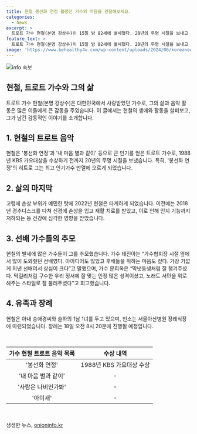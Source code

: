 ```yaml
---
title: 현철 봉선화 연정 불렀던 가수의 마음을 관찰해보세요.
categories:
  - News
excerpt: >
  트로트 가수 현철(본명 강상수)이 15일 밤 82세에 별세했다. 20년의 무명 시절을 보내고 봉선화 연정으로 KBS 가요대상 수상 후 트로트 4대 천왕으로 활약했다. 사투리와 진한 가창력으로 관객들을 매료시켰으며, 대중들에게 사랑을 받았다. 그의 노래로 1989년 KBS 가요대상 대상을 수상하며 전성기를 누렸고, 그 후에도 히트곡을 낸 그는 2002년 ‘대한민국 연예예술상 특별공로상’ 대통령표창과 2006년 옥관훈장을 수상했다. 2007년 무대에서 추락사고를 당한 뒤에도 끈기 있게 무대에 서서 활동했으며, 거동이 불편한 몸 상태임에도 최선을 다해 무대에 서서 사랑받았다. 현철은 2022년 15일 서울 아산병원에서 별세했으며, 빈소는 아산병원 장례식장에 마련되었다.
feature_text: >
  트로트 가수 현철(본명 강상수)이 15일 밤 82세에 별세했다. 20년의 무명 시절을 보내고 봉선화 연정으로 KBS 가요대상 수상 후 트로트 4대 천왕으로 활약했다. 사투리와 진한 가창력으로 관객들을 매료시켰으며, 대중들에게 사랑을 받았다. 그의 노래로 1989년 KBS 가요대상 대상을 수상하며 전성기를 누렸고, 그 후에도 히트곡을 낸 그는 2002년 ‘대한민국 연예예술상 특별공로상’ 대통령표창과 2006년 옥관훈장을 수상했다. 2007년 무대에서 추락사고를 당한 뒤에도 끈기 있게 무대에 서서 활동했으며, 거동이 불편한 몸 상태임에도 최선을 다해 무대에 서서 사랑받았다. 현철은 2022년 15일 서울 아산병원에서 별세했으며, 빈소는 아산병원 장례식장에 마련되었다.
image: 'https://www.behealthy4u.com/wp-content/uploads/2024/06/koreanews.jpg'
---
```


<p><img src="https://www.behealthy4u.com/wp-content/uploads/2024/06/koreanews.jpg" alt="info 속보" /></p>

<h2 data-ke-size="size26">현철, 트로트 가수와 그의 삶</h2>

<p data-ke-size="size16">트로트 가수 현철(본명 강상수)은 대한민국에서 사랑받았던 가수로, 그의 삶과 음악 활동은 많은 이들에게 큰 감동을 주었습니다. 이 글에서는 현철의 생애와 활동을 살펴보고, 그가 남긴 감동적인 이야기를 소개합니다.</p>

<h2 data-ke-size="size26">1. 현철의 트로트 음악</h2>

<p data-ke-size="size16">현철은 '봉선화 연정'과 '내 마음 별과 같이' 등으로 큰 인기를 얻은 트로트 가수로, 1988년 KBS 가요대상을 수상하기 전까지 20년의 무명 시절을 보냈습니다. 특히, '봉선화 연정'의 히트로 그는 최고 인기가수 반열에 오르게 되었습니다.</p>

<h2 data-ke-size="size26">2. 삶의 마지막</h2>

<p data-ke-size="size16">고령에 손상 부위가 예민한 탓에 2022년 현철은 타계하게 되었습니다. 이전에는 2018년 경추디스크를 다쳐 신경에 손상을 입고 재활 치료를 받았고, 이로 인해 인지 기능까지 저하되는 등 건강에 심각한 영향을 받았습니다.</p>

<h2 data-ke-size="size26">3. 선배 가수들의 추모</h2>

<p data-ke-size="size16">현철의 별세에 많은 가수들이 그를 추모했습니다. 가수 태진아는 “가수협회장 시절 옆에서 많이 도와줬던 선배였다. 아이디어도 많았고 후배들을 위하는 마음도 컸다. 가장 가깝게 지낸 선배여서 상심이 크다”고 말했으며, 가수 문희옥은 “막냇동생처럼 잘 챙겨주셨다. 막걸리처럼 구수한 우리 정서에 잘 맞는 인정 많은 성격이셨고, 노래도 서민을 위로해주는 스타일로 잘 불러주셨다”고 회고했습니다.</p>

<h2 data-ke-size="size26">4. 유족과 장례</h2>

<p data-ke-size="size16">현철은 아내 송애경씨와 슬하의 1남 1녀를 두고 있으며, 빈소는 서울아산병원 장례식장에 마련되었습니다. 장례는 18일 오전 8시 20분에 진행될 예정입니다.</p>

<p data-ke-size="size16">&nbsp;</p>

<table>
<thead>
<tr>
<th style="text-align: center;">가수 현철 트로트 음악 목록</th>
<th style="text-align: center;">수상 내역</th>
</tr>
</thead>
<tbody>
<tr>
<td style="text-align: center;">'봉선화 연정'</td>
<td style="text-align: center;">1988년 KBS 가요대상 수상</td>
</tr>
<tr>
<td style="text-align: center;">'내 마음 별과 같이'</td>
<td style="text-align: center;">-</td>
</tr>
<tr>
<td style="text-align: center;">'사랑은 나비인가봐'</td>
<td style="text-align: center;">-</td>
</tr>
<tr>
<td style="text-align: center;">'아미새'</td>
<td style="text-align: center;">-</td>
</tr>
</tbody>
</table>

<p data-ke-size="size16">&nbsp;</p>
생생한 뉴스, <a href="https://onioninfo.kr" rel="dofollow">onioninfo.kr</a>


